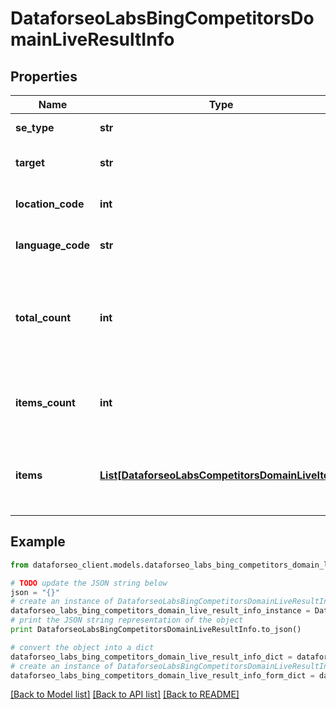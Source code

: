 # DataforseoLabsBingCompetitorsDomainLiveResultInfo


## Properties

Name | Type | Description | Notes
------------ | ------------- | ------------- | -------------
**se_type** | **str** | search engine type | [optional] 
**target** | **str** | target domain in a POST array | [optional] 
**location_code** | **int** | location code in a POST array | [optional] 
**language_code** | **str** | language code in a POST array | [optional] 
**total_count** | **int** | total amount of results in our database relevant to your request | [optional] 
**items_count** | **int** | the number of results returned in the items array | [optional] 
**items** | [**List[DataforseoLabsCompetitorsDomainLiveItem]**](DataforseoLabsCompetitorsDomainLiveItem.md) | contains data related to the target and competitor domains | [optional] 

## Example

```python
from dataforseo_client.models.dataforseo_labs_bing_competitors_domain_live_result_info import DataforseoLabsBingCompetitorsDomainLiveResultInfo

# TODO update the JSON string below
json = "{}"
# create an instance of DataforseoLabsBingCompetitorsDomainLiveResultInfo from a JSON string
dataforseo_labs_bing_competitors_domain_live_result_info_instance = DataforseoLabsBingCompetitorsDomainLiveResultInfo.from_json(json)
# print the JSON string representation of the object
print DataforseoLabsBingCompetitorsDomainLiveResultInfo.to_json()

# convert the object into a dict
dataforseo_labs_bing_competitors_domain_live_result_info_dict = dataforseo_labs_bing_competitors_domain_live_result_info_instance.to_dict()
# create an instance of DataforseoLabsBingCompetitorsDomainLiveResultInfo from a dict
dataforseo_labs_bing_competitors_domain_live_result_info_form_dict = dataforseo_labs_bing_competitors_domain_live_result_info.from_dict(dataforseo_labs_bing_competitors_domain_live_result_info_dict)
```
[[Back to Model list]](../README.md#documentation-for-models) [[Back to API list]](../README.md#documentation-for-api-endpoints) [[Back to README]](../README.md)


